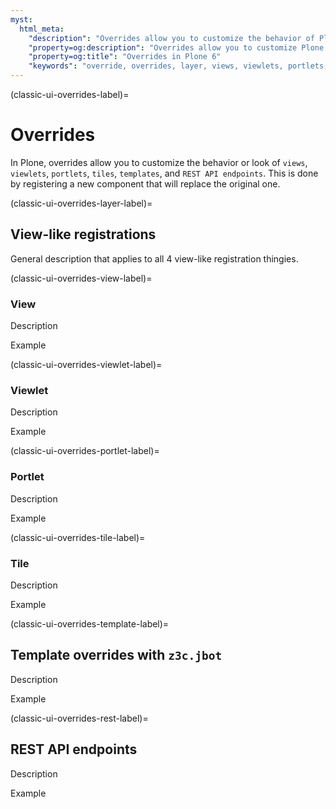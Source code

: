 ```yaml
---
myst:
  html_meta:
    "description": "Overrides allow you to customize the behavior of Plone by changing the way it works, or by changing the way it looks."
    "property=og:description": "Overrides allow you to customize Plone features."
    "property=og:title": "Overrides in Plone 6"
    "keywords": "override, overrides, layer, views, viewlets, portlets, z3c.jbot"
---
```


(classic-ui-overrides-label)=

# Overrides

In Plone, overrides allow you to customize the behavior or look of ``views``, ``viewlets``, ``portlets``, ``tiles``, ``templates``, and ``REST API endpoints``.
This is done by registering a new component that will replace the original one.

(classic-ui-overrides-layer-label)=

## View-like registrations

General description that applies to all 4 view-like registration thingies.


(classic-ui-overrides-view-label)=

### View

Description

Example


(classic-ui-overrides-viewlet-label)=

### Viewlet

Description

Example


(classic-ui-overrides-portlet-label)=

### Portlet

Description

Example


(classic-ui-overrides-tile-label)=

### Tile

Description

Example


(classic-ui-overrides-template-label)=

## Template overrides with `z3c.jbot`

Description

Example

(classic-ui-overrides-rest-label)=

## REST API endpoints

Description

Example